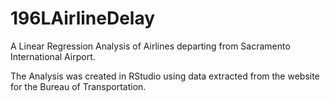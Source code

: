 # 196LAirlineDelay
A Linear Regression Analysis of Airlines departing from Sacramento International Airport.

The Analysis was created in RStudio using data extracted from the website for the Bureau of Transportation.
